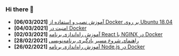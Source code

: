 ### Hi there 👋

<!-- posts -->
* **[06/03/2021]** [آموزش نصب و استفاده از Docker بر روی Ubuntu 18.04](https://liara.ir/blog/%d8%a2%d9%85%d9%88%d8%b2%d8%b4-%d9%86%d8%b5%d8%a8-%d9%88-%d8%a7%d8%b3%d8%aa%d9%81%d8%a7%d8%af%d9%87-%d8%a7%d8%b2-docker-%d8%a8%d8%b1-%d8%b1%d9%88%db%8c-ubuntu-18-04/ "آموزش نصب و استفاده از Docker بر روی Ubuntu 18.04")
* **[04/03/2021]** [امنیت در Docker](https://liara.ir/blog/%d8%a7%d9%85%d9%86%db%8c%d8%aa-%d8%af%d8%b1-docker/ "امنیت در Docker")
* **[02/03/2021]** [آموزش راه‌اندازی برنامه React با NGINX در Docker](https://liara.ir/blog/%d8%a2%d9%85%d9%88%d8%b2%d8%b4-%d8%b1%d8%a7%d9%87%e2%80%8c%d8%a7%d9%86%d8%af%d8%a7%d8%b2%db%8c-%d8%a8%d8%b1%d9%86%d8%a7%d9%85%d9%87-react-%d8%a8%d8%a7-nginx-%d8%af%d8%b1-docker/ "آموزش راه‌اندازی برنامه React با NGINX در Docker")
* **[28/02/2021]** [راهنمای شروع مسیر یادگیری برنامه‌نویسی](https://liara.ir/blog/%d8%b1%d8%a7%d9%87%d9%86%d9%85%d8%a7%db%8c-%d8%b4%d8%b1%d9%88%d8%b9-%d9%85%d8%b3%db%8c%d8%b1-%db%8c%d8%a7%d8%af%da%af%db%8c%d8%b1%db%8c-%d8%a8%d8%b1%d9%86%d8%a7%d9%85%d9%87%e2%80%8c%d9%86%d9%88%db%8c/ "راهنمای شروع مسیر یادگیری برنامه‌نویسی")
* **[26/02/2021]** [آموزش راه‌اندازی برنامه‌ Node.js در Docker](https://liara.ir/blog/%d8%a2%d9%85%d9%88%d8%b2%d8%b4-%d8%b1%d8%a7%d9%87%e2%80%8c%d8%a7%d9%86%d8%af%d8%a7%d8%b2%db%8c-%d8%a8%d8%b1%d9%86%d8%a7%d9%85%d9%87%e2%80%8c-node-js-%d8%af%d8%b1-docker/ "آموزش راه‌اندازی برنامه‌ Node.js در Docker")<!-- /posts -->
